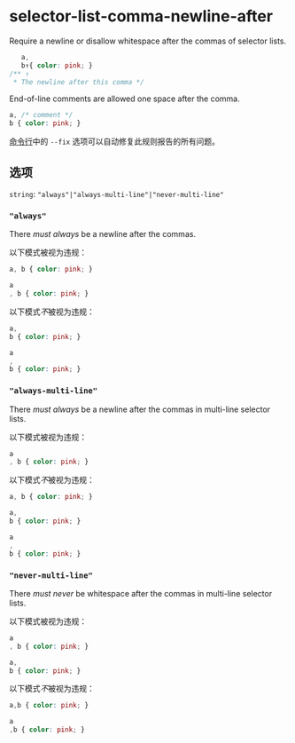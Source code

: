 # selector-list-comma-newline-after

Require a newline or disallow whitespace after the commas of selector lists.

```css
   a,
   b↑{ color: pink; }
/** ↑
 * The newline after this comma */
```

End-of-line comments are allowed one space after the comma.

```css
a, /* comment */
b { color: pink; }
```

[命令行](../../../docs/user-guide/cli.md#自动修复错误)中的 `--fix` 选项可以自动修复此规则报告的所有问题。

## 选项

`string`: `"always"|"always-multi-line"|"never-multi-line"`

### `"always"`

There *must always* be a newline after the commas.

以下模式被视为违规：

```css
a, b { color: pink; }
```

```css
a
, b { color: pink; }
```

以下模式*不*被视为违规：

```css
a,
b { color: pink; }
```

```css
a
,
b { color: pink; }
```

### `"always-multi-line"`

There *must always* be a newline after the commas in multi-line selector lists.

以下模式被视为违规：

```css
a
, b { color: pink; }
```

以下模式*不*被视为违规：

```css
a, b { color: pink; }
```

```css
a,
b { color: pink; }
```

```css
a
,
b { color: pink; }
```

### `"never-multi-line"`

There *must never* be whitespace after the commas in multi-line selector lists.

以下模式被视为违规：

```css
a
, b { color: pink; }
```

```css
a,
b { color: pink; }
```

以下模式*不*被视为违规：

```css
a,b { color: pink; }
```

```css
a
,b { color: pink; }
```
